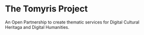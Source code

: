 # The Tomyris Project

An Open Partnership to create thematic services for Digital Cultural Heritaga and Digital Humanities.

